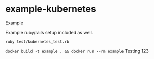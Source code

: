 example-kubernetes
===============

Example

Example ruby/rails setup included as well.

`ruby test/kubernetes_test.rb`

`docker build -t example . && docker run --rm example`
Testing 123
